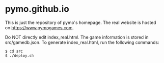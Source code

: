 pymo.github.io
==============

This is just the repository of pymo's homepage. The real website is hosted on <https://www.pymogames.com>.

Do NOT directly edit index_real.html. The game information is stored in src/gamedb.json. To generate index_real.html, run the following commands:

```console
$ cd src
$ ./deploy.sh
```
